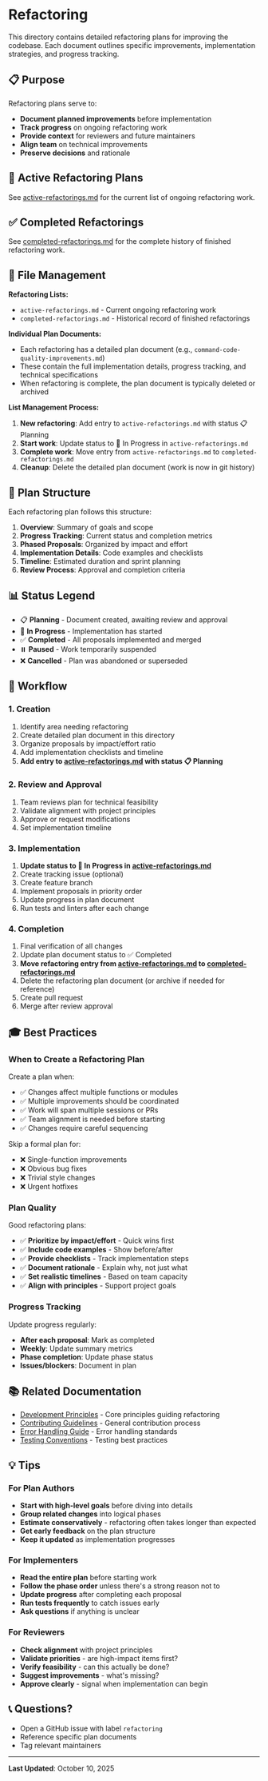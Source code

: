 # Refactoring

This directory contains detailed refactoring plans for improving the codebase. Each document outlines specific improvements, implementation strategies, and progress tracking.

## 📋 Purpose

Refactoring plans serve to:

- **Document planned improvements** before implementation
- **Track progress** on ongoing refactoring work
- **Provide context** for reviewers and future maintainers
- **Align team** on technical improvements
- **Preserve decisions** and rationale

## 📁 Active Refactoring Plans

See [active-refactorings.md](./active-refactorings.md) for the current list of ongoing refactoring work.

## ✅ Completed Refactorings

See [completed-refactorings.md](./completed-refactorings.md) for the complete history of finished refactoring work.

## 📂 File Management

**Refactoring Lists:**

- `active-refactorings.md` - Current ongoing refactoring work
- `completed-refactorings.md` - Historical record of finished refactorings

**Individual Plan Documents:**

- Each refactoring has a detailed plan document (e.g., `command-code-quality-improvements.md`)
- These contain the full implementation details, progress tracking, and technical specifications
- When refactoring is complete, the plan document is typically deleted or archived

**List Management Process:**

1. **New refactoring**: Add entry to `active-refactorings.md` with status 📋 Planning
2. **Start work**: Update status to 🚧 In Progress in `active-refactorings.md`
3. **Complete work**: Move entry from `active-refactorings.md` to `completed-refactorings.md`
4. **Cleanup**: Delete the detailed plan document (work is now in git history)

## 🎯 Plan Structure

Each refactoring plan follows this structure:

1. **Overview**: Summary of goals and scope
2. **Progress Tracking**: Current status and completion metrics
3. **Phased Proposals**: Organized by impact and effort
4. **Implementation Details**: Code examples and checklists
5. **Timeline**: Estimated duration and sprint planning
6. **Review Process**: Approval and completion criteria

## 📊 Status Legend

- 📋 **Planning** - Document created, awaiting review and approval
- 🚧 **In Progress** - Implementation has started
- ✅ **Completed** - All proposals implemented and merged
- ⏸️ **Paused** - Work temporarily suspended
- ❌ **Cancelled** - Plan was abandoned or superseded

## 🔄 Workflow

### 1. Creation

1. Identify area needing refactoring
2. Create detailed plan document in this directory
3. Organize proposals by impact/effort ratio
4. Add implementation checklists and timeline
5. **Add entry to [active-refactorings.md](./active-refactorings.md) with status 📋 Planning**

### 2. Review and Approval

1. Team reviews plan for technical feasibility
2. Validate alignment with project principles
3. Approve or request modifications
4. Set implementation timeline

### 3. Implementation

1. **Update status to 🚧 In Progress in [active-refactorings.md](./active-refactorings.md)**
2. Create tracking issue (optional)
3. Create feature branch
4. Implement proposals in priority order
5. Update progress in plan document
6. Run tests and linters after each change

### 4. Completion

1. Final verification of all changes
2. Update plan document status to ✅ Completed
3. **Move refactoring entry from [active-refactorings.md](./active-refactorings.md) to [completed-refactorings.md](./completed-refactorings.md)**
4. Delete the refactoring plan document (or archive if needed for reference)
5. Create pull request
6. Merge after review approval

## 🎓 Best Practices

### When to Create a Refactoring Plan

Create a plan when:

- ✅ Changes affect multiple functions or modules
- ✅ Multiple improvements should be coordinated
- ✅ Work will span multiple sessions or PRs
- ✅ Team alignment is needed before starting
- ✅ Changes require careful sequencing

Skip a formal plan for:

- ❌ Single-function improvements
- ❌ Obvious bug fixes
- ❌ Trivial style changes
- ❌ Urgent hotfixes

### Plan Quality

Good refactoring plans:

- ✅ **Prioritize by impact/effort** - Quick wins first
- ✅ **Include code examples** - Show before/after
- ✅ **Provide checklists** - Track implementation steps
- ✅ **Document rationale** - Explain why, not just what
- ✅ **Set realistic timelines** - Based on team capacity
- ✅ **Align with principles** - Support project goals

### Progress Tracking

Update progress regularly:

- **After each proposal**: Mark as completed
- **Weekly**: Update summary metrics
- **Phase completion**: Update phase status
- **Issues/blockers**: Document in plan

## 📚 Related Documentation

- [Development Principles](../development-principles.md) - Core principles guiding refactoring
- [Contributing Guidelines](../contributing/README.md) - General contribution process
- [Error Handling Guide](../contributing/error-handling.md) - Error handling standards
- [Testing Conventions](../contributing/testing.md) - Testing best practices

## 💡 Tips

### For Plan Authors

- **Start with high-level goals** before diving into details
- **Group related changes** into logical phases
- **Estimate conservatively** - refactoring often takes longer than expected
- **Get early feedback** on the plan structure
- **Keep it updated** as implementation progresses

### For Implementers

- **Read the entire plan** before starting work
- **Follow the phase order** unless there's a strong reason not to
- **Update progress** after completing each proposal
- **Run tests frequently** to catch issues early
- **Ask questions** if anything is unclear

### For Reviewers

- **Check alignment** with project principles
- **Validate priorities** - are high-impact items first?
- **Verify feasibility** - can this actually be done?
- **Suggest improvements** - what's missing?
- **Approve clearly** - signal when implementation can begin

## 📞 Questions?

- Open a GitHub issue with label `refactoring`
- Reference specific plan documents
- Tag relevant maintainers

---

**Last Updated**: October 10, 2025
